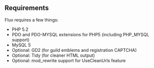 ## Requirements ##

Flux requires a few things:

  * PHP 5.2
  * PDO and PDO-MYSQL extensions for PHP5 (including PHP\_MYSQL support)
  * MySQL 5
  * Optional: GD2 (for guild emblems and registration CAPTCHA)
  * Optional: Tidy (for cleaner HTML output)
  * Optional: mod\_rewrite support for UseCleanUrls feature